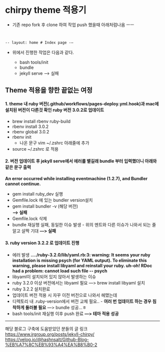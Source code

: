 #  chirpy theme 적용기

- 기존 repo fork 후 clone 하여 작업 push 했을때 아래처럼나옴 ㅡㅡ
```


-- layout: home # Index page -—

```
- 위에서 진행한 작업은 다음과 같다.

	- bash tools/init
	- bundle
	- jekyll serve —> 실패

  
## Theme 적용을 향한 끝없는 여정
#### 1. theme 내 ruby 버전(.github/workflows/pages-deploy.yml.hook)과 mac에 설치된 버전이 다른것 확인 ruby 버전 3.0.2로 업데이트
- brew install rbenv ruby-build
- rbenv install 3.0.2	
- rbenv global 3.0.2
- rbenv init
	- 나온 문구 vim ~/.zshrc 아래줄에 추가
- source ~/.zshrc 로 적용


#### 2. 버전 업데이트 후 jekyll serve에서 에러를 뱉길래 bundle 부터 입력했더니 아래와 같은 문구 출력
**An error occurred while installing eventmachine (1.2.7), and Bundler cannot continue.**
- gem install ruby_dev 실행
- Gemfile.lock 에 있는 bundler version설치
- gem install bundler -v (해당 버전)	
	**—> 실패**
- Gemfile.lock 삭제
- bundle 재실행 실패, 동일한 이슈 발생
		- 위의 멘트와 다른 이슈가 나와서 되는 줄 알고 살짝 기대
**—> 실패**

#### 3.  ruby version 3.2.2 로 업데이트 진행
- 에러 발생
**..../ruby-3.2.0/lib/yaml.rb:3: warning: It seems your ruby installation is missing psych (for YAML output).
To eliminate this warning, please install libyaml and reinstall your ruby.
uh-oh! RDoc had a problem:
cannot load such file -- psych**
- libyaml이 설치되어 있지 않아서 발생하는 이슈
- ruby 3.2.0 이상 버전에서는 libyaml 필요
—> brew install libyaml 설치
- ruby 3.2.2 설치완료
- 업데이트 버전 적용 시 자꾸 이전 버전으로 나와서 헤맸는데
- 디렉토리 내 .ruby-version에서 버전 교체 필요..
		- **여러 번 업데이트 하는 경우 침착하게 둘러볼 필요**
—> bundle 성공...ㅎ
- bash tools/init 재실행 이후 push 완료
**—> 테마 적용 성공**




---
해당 블로그 구축에 도움받았던 분들의 글 링크
https://www.irgroup.org/posts/jekyll-chirpy/
https://velog.io/@hashnsalt/Github-Blog-%EB%A7%8C%EB%93%A4%EA%B8%B0-2